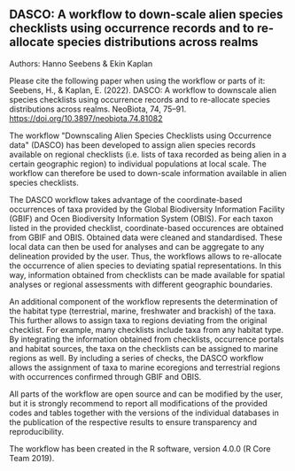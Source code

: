 ## DASCO: A workflow to down-scale alien species checklists using occurrence records and to re-allocate species distributions across realms
Authors: Hanno Seebens & Ekin Kaplan

Please cite the following paper when using the workflow or parts of it: 
Seebens, H., & Kaplan, E. (2022). DASCO: A workflow to downscale alien species checklists using occurrence records and to re-allocate species distributions across realms. NeoBiota, 74, 75–91. https://doi.org/10.3897/neobiota.74.81082

The workflow "Downscaling Alien Species Checklists using Occurrence data" (DASCO) has been developed to assign alien species records available on regional checklists (i.e. lists of taxa recorded as being alien in a certain geographic region) to individual populations at local scale. The workflow can therefore be used to down-scale information available in alien species checklists. 

The DASCO workflow takes advantage of the coordinate-based occurrences of  taxa provided by the Global Biodiversity Information Facility (GBIF) and Ocen Biodiversity Information System (OBIS). For each taxon listed in the provided checklist, coordinate-based occurences are obtained from GBIF and OBIS. Obtained data were cleaned and standardised. These local data can then be used for analyses and can be aggregate to any delineation provided by the user. Thus, the workflows allows to re-allocate the occurrence of alien species to deviating spatial representations. In this way, information obtained from checklists can be made available for spatial analyses or regional assessments with different geographic boundaries.

An additional component of the workflow represents the determination of the habitat type (terrestrial, marine, freshwater and brackish) of the taxa. This further allows to assign taxa to regions deviating from the original checklist. For example, many checklists include taxa from any habitat type. By integrating the information obtained from checklists, occurrence portals and habitat sources, the taxa on the checklists can be assigned to marine regions as well. By including a series of checks, the DASCO workflow allows the assignment of taxa to marine ecoregions and terrestrial regions with occurrences confirmed through GBIF and OBIS.

All parts of the workflow are open source and can be modified by the user, but it is strongly recommend to report all modifications of the provided codes and tables together with the versions of the individual databases in the publication of the respective results to ensure transparency and reproducibility.

The workflow has been created in the R software, version 4.0.0 (R Core Team 2019). 
